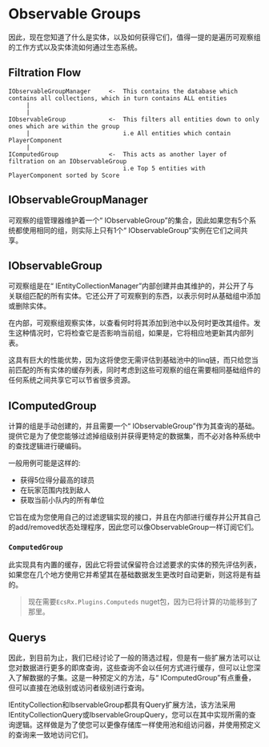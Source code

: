 # Observable Groups

因此，现在您知道了什么是实体，以及如何获得它们，值得一提的是遍历可观察组的工作方式以及实体流如何通过生态系统。

## Filtration Flow

```
IObservableGroupManager 	<-  This contains the database which contains all collections, which in turn contains ALL entities
     |
     |
IObservableGroup      		<-  This filters all entities down to only ones which are within the group
     |                    		i.e All entities which contain PlayerComponent
     |
IComputedGroup        		<-  This acts as another layer of filtration on an IObservableGroup
                          		i.e Top 5 entities with PlayerComponent sorted by Score
```

## IObservableGroupManager

可观察的组管理器维护着一个“ IObservableGroup”的集合，因此如果您有5个系统都使用相同的组，则实际上只有1个“ IObservableGroup”实例在它们之间共享。

## IObservableGroup

可观察组是在“ IEntityCollectionManager”内部创建并由其维护的，并公开了与关联组匹配的所有实体。它还公开了可观察到的东西，以表示何时从基础组中添加或删除实体。

在内部，可观察组观察实体，以查看何时将其添加到池中以及何时更改其组件。发生这种情况时，它将检查它是否影响当前组，如果是，它将相应地更新其内部列表。

这具有巨大的性能优势，因为这将使您无需评估到基础池中的linq链，而只给您当前匹配的所有实体的缓存列表，同时考虑到这些可观察的组在需要相同基础组件的任何系统之间共享它可以节省很多资源。

## IComputedGroup

计算的组是手动创建的，并且需要一个“ IObservableGroup”作为其查询的基础。提供它是为了使您能够过滤掉组级别并获得更特定的数据集，而不必对各种系统中的查找逻辑进行硬编码。

一般用例可能是这样的:

- 获得5位得分最高的球员
- 在玩家范围内找到敌人
- 获取当前小队内的所有单位

它旨在成为您使用自己的过滤逻辑实现的接口，并且在内部进行缓存并公开其自己的add/removed状态处理程序，因此您可以像ObservableGroup一样订阅它们。

### `ComputedGroup`

此实现具有内置的缓存，因此它将尝试保留符合过滤要求的实体的预先评估列表，如果您在几个地方使用它并希望其在基础数据发生更改时自动更新，则这将是有益的。

> 现在需要`EcsRx.Plugins.Computeds` nuget包，因为已将计算的功能移到了那里。

## Querys

因此，到目前为止，我们已经讨论了一般的筛选过程，但是有一些扩展方法可以让您对数据进行更多的即席查询，这些查询不会以任何方式进行缓存，但可以让您深入了解数据的子集。这是一种预定义的方法，与“ IComputedGroup”有点重叠，但可以直接在池级别或访问者级别进行查询。

IEntityCollection和IbservableGroup都具有Query扩展方法，该方法采用IEntityCollectionQuery或IbservableGroupQuery，您可以在其中实现所需的查询逻辑。这样做是为了使您可以更像存储库一样使用池和组访问器，并使用预定义的查询来一致地访问它们。
